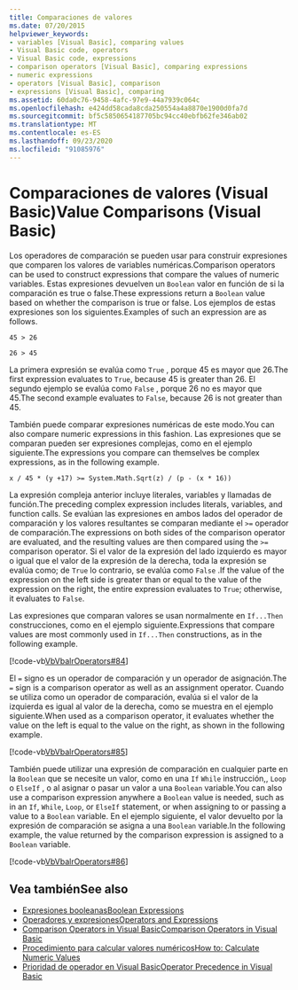 ```yaml
---
title: Comparaciones de valores
ms.date: 07/20/2015
helpviewer_keywords:
- variables [Visual Basic], comparing values
- Visual Basic code, operators
- Visual Basic code, expressions
- comparison operators [Visual Basic], comparing expressions
- numeric expressions
- operators [Visual Basic], comparison
- expressions [Visual Basic], comparing
ms.assetid: 60da0c76-9458-4afc-97e9-44a7939c064c
ms.openlocfilehash: e424dd58cada8cda250554a4a8870e1900d0fa7d
ms.sourcegitcommit: bf5c5850654187705bc94cc40ebfb62fe346ab02
ms.translationtype: MT
ms.contentlocale: es-ES
ms.lasthandoff: 09/23/2020
ms.locfileid: "91085976"
---
```

# <a name="value-comparisons-visual-basic"></a><span data-ttu-id="93022-102">Comparaciones de valores (Visual Basic)</span><span class="sxs-lookup"><span data-stu-id="93022-102">Value Comparisons (Visual Basic)</span></span>

<span data-ttu-id="93022-103">Los operadores de comparación se pueden usar para construir expresiones que comparen los valores de variables numéricas.</span><span class="sxs-lookup"><span data-stu-id="93022-103">Comparison operators can be used to construct expressions that compare the values of numeric variables.</span></span> <span data-ttu-id="93022-104">Estas expresiones devuelven un `Boolean` valor en función de si la comparación es true o false.</span><span class="sxs-lookup"><span data-stu-id="93022-104">These expressions return a `Boolean` value based on whether the comparison is true or false.</span></span> <span data-ttu-id="93022-105">Los ejemplos de estas expresiones son los siguientes.</span><span class="sxs-lookup"><span data-stu-id="93022-105">Examples of such an expression are as follows.</span></span>  
  
 `45 > 26`  
  
 `26 > 45`  
  
 <span data-ttu-id="93022-106">La primera expresión se evalúa como `True` , porque 45 es mayor que 26.</span><span class="sxs-lookup"><span data-stu-id="93022-106">The first expression evaluates to `True`, because 45 is greater than 26.</span></span> <span data-ttu-id="93022-107">El segundo ejemplo se evalúa como `False` , porque 26 no es mayor que 45.</span><span class="sxs-lookup"><span data-stu-id="93022-107">The second example evaluates to `False`, because 26 is not greater than 45.</span></span>  
  
 <span data-ttu-id="93022-108">También puede comparar expresiones numéricas de este modo.</span><span class="sxs-lookup"><span data-stu-id="93022-108">You can also compare numeric expressions in this fashion.</span></span> <span data-ttu-id="93022-109">Las expresiones que se comparan pueden ser expresiones complejas, como en el ejemplo siguiente.</span><span class="sxs-lookup"><span data-stu-id="93022-109">The expressions you compare can themselves be complex expressions, as in the following example.</span></span>  
  
 `x / 45 * (y +17) >= System.Math.Sqrt(z) / (p - (x * 16))`  
  
 <span data-ttu-id="93022-110">La expresión compleja anterior incluye literales, variables y llamadas de función.</span><span class="sxs-lookup"><span data-stu-id="93022-110">The preceding complex expression includes literals, variables, and function calls.</span></span> <span data-ttu-id="93022-111">Se evalúan las expresiones en ambos lados del operador de comparación y los valores resultantes se comparan mediante el `>=` operador de comparación.</span><span class="sxs-lookup"><span data-stu-id="93022-111">The expressions on both sides of the comparison operator are evaluated, and the resulting values are then compared using the `>=` comparison operator.</span></span> <span data-ttu-id="93022-112">Si el valor de la expresión del lado izquierdo es mayor o igual que el valor de la expresión de la derecha, toda la expresión se evalúa como; de `True` lo contrario, se evalúa como `False` .</span><span class="sxs-lookup"><span data-stu-id="93022-112">If the value of the expression on the left side is greater than or equal to the value of the expression on the right, the entire expression evaluates to `True`; otherwise, it evaluates to `False`.</span></span>  
  
 <span data-ttu-id="93022-113">Las expresiones que comparan valores se usan normalmente en `If...Then` construcciones, como en el ejemplo siguiente.</span><span class="sxs-lookup"><span data-stu-id="93022-113">Expressions that compare values are most commonly used in `If...Then` constructions, as in the following example.</span></span>  
  
 [!code-vb[VbVbalrOperators#84](~/samples/snippets/visualbasic/VS_Snippets_VBCSharp/VbVbalrOperators/VB/Class1.vb#84)]  
  
 <span data-ttu-id="93022-114">El `=` signo es un operador de comparación y un operador de asignación.</span><span class="sxs-lookup"><span data-stu-id="93022-114">The `=` sign is a comparison operator as well as an assignment operator.</span></span> <span data-ttu-id="93022-115">Cuando se utiliza como un operador de comparación, evalúa si el valor de la izquierda es igual al valor de la derecha, como se muestra en el ejemplo siguiente.</span><span class="sxs-lookup"><span data-stu-id="93022-115">When used as a comparison operator, it evaluates whether the value on the left is equal to the value on the right, as shown in the following example.</span></span>  
  
 [!code-vb[VbVbalrOperators#85](~/samples/snippets/visualbasic/VS_Snippets_VBCSharp/VbVbalrOperators/VB/Class1.vb#85)]  
  
 <span data-ttu-id="93022-116">También puede utilizar una expresión de comparación en cualquier parte en la `Boolean` que se necesite un valor, como en una `If` `While` instrucción,, `Loop` o `ElseIf` , o al asignar o pasar un valor a una `Boolean` variable.</span><span class="sxs-lookup"><span data-stu-id="93022-116">You can also use a comparison expression anywhere a `Boolean` value is needed, such as in an `If`, `While`, `Loop`, or `ElseIf` statement, or when assigning to or passing a value to a `Boolean` variable.</span></span> <span data-ttu-id="93022-117">En el ejemplo siguiente, el valor devuelto por la expresión de comparación se asigna a una `Boolean` variable.</span><span class="sxs-lookup"><span data-stu-id="93022-117">In the following example, the value returned by the comparison expression is assigned to a `Boolean` variable.</span></span>  
  
 [!code-vb[VbVbalrOperators#86](~/samples/snippets/visualbasic/VS_Snippets_VBCSharp/VbVbalrOperators/VB/Class1.vb#86)]  
  
## <a name="see-also"></a><span data-ttu-id="93022-118">Vea también</span><span class="sxs-lookup"><span data-stu-id="93022-118">See also</span></span>

- [<span data-ttu-id="93022-119">Expresiones booleanas</span><span class="sxs-lookup"><span data-stu-id="93022-119">Boolean Expressions</span></span>](boolean-expressions.md)
- [<span data-ttu-id="93022-120">Operadores y expresiones</span><span class="sxs-lookup"><span data-stu-id="93022-120">Operators and Expressions</span></span>](index.md)
- [<span data-ttu-id="93022-121">Comparison Operators in Visual Basic</span><span class="sxs-lookup"><span data-stu-id="93022-121">Comparison Operators in Visual Basic</span></span>](comparison-operators.md)
- [<span data-ttu-id="93022-122">Procedimiento para calcular valores numéricos</span><span class="sxs-lookup"><span data-stu-id="93022-122">How to: Calculate Numeric Values</span></span>](how-to-calculate-numeric-values.md)
- [<span data-ttu-id="93022-123">Prioridad de operador en Visual Basic</span><span class="sxs-lookup"><span data-stu-id="93022-123">Operator Precedence in Visual Basic</span></span>](../../../language-reference/operators/operator-precedence.md)
